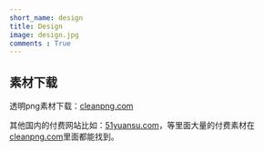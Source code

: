 ```yaml
---
short_name: design
title: Design
image: design.jpg
comments : True
---
```


## 素材下载

透明png素材下载：[cleanpng.com](https://www.cleanpng.com/)

其他国内的付费网站比如：[51yuansu.com](http://www.51yuansu.com/)，等里面大量的付费素材在[cleanpng.com](https://www.cleanpng.com/)里面都能找到。